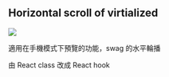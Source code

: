 ## Horizontal scroll of virtialized

![](demo.gif)

適用在手機模式下預覽的功能，swag 的水平輪播

由 React class 改成 React hook